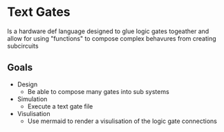 # Text Gates

Is a hardware def language designed to glue logic gates togeather and allow for using "functions" to compose complex behavures from creating subcircuits 


## Goals
- Design
  - Be able to compose many gates into sub systems
- Simulation
   - Execute a text gate file
- Visulisation
  - Use mermaid to render a visulisation of the logic gate connections


